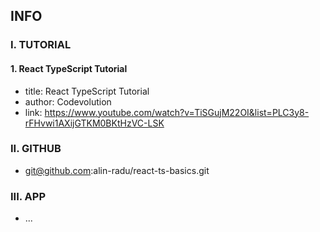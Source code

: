 ## INFO

### I. TUTORIAL

#### 1. React TypeScript Tutorial 

- title: React TypeScript Tutorial 
- author: Codevolution
- link: https://www.youtube.com/watch?v=TiSGujM22OI&list=PLC3y8-rFHvwi1AXijGTKM0BKtHzVC-LSK

### II. GITHUB

- git@github.com:alin-radu/react-ts-basics.git

### III. APP

- ...
